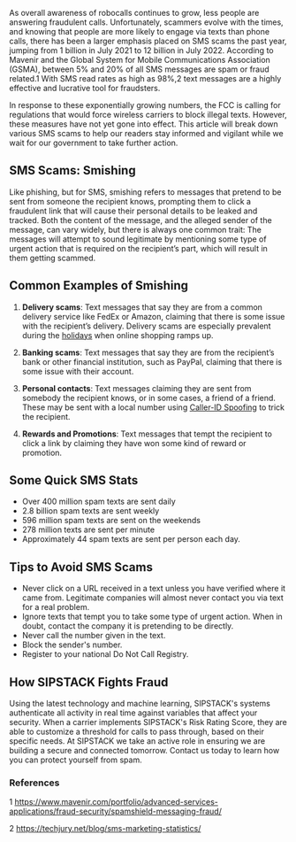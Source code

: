As overall awareness of robocalls continues to grow, less people are answering fraudulent calls. Unfortunately, scammers evolve with the times, and knowing that people are more likely to engage via texts than phone calls, there has been a larger emphasis placed on SMS scams the past year, jumping from 1 billion in July 2021 to 12 billion in July 2022. According to Mavenir and the Global System for Mobile Communications Association (GSMA), between 5% and 20% of all SMS messages are spam or fraud related.1 With SMS read rates as high as 98%,2 text messages are a highly effective and lucrative tool for fraudsters.

In response to these exponentially growing numbers, the FCC is calling for regulations that would force wireless carriers to block illegal texts. However, these measures have not yet gone into effect. This article will break down various SMS scams to help our readers stay informed and vigilant while we wait for our government to take further action.

## SMS Scams: Smishing

Like phishing, but for SMS, smishing refers to messages that pretend to be sent from someone the recipient knows, prompting them to click a fraudulent link that will cause their personal details to be leaked and tracked. Both the content of the message, and the alleged sender of the message, can vary widely, but there is always one common trait: The messages will attempt to sound legitimate by mentioning some type of urgent action that is required on the recipient’s part, which will result in them getting scammed. 

## Common Examples of Smishing

1. **Delivery scams**: Text messages that say they are from a common delivery service like FedEx or Amazon, claiming that there is some issue with the recipient’s delivery. Delivery scams are especially prevalent during the [holidays](https://www.sipstack.com/resources/blog/ho-ho-holiday-scams) when online shopping ramps up.

2. **Banking scams**: Text messages that say they are from the recipient’s bank or other financial institution, such as PayPal, claiming that there is some issue with their account. 

3. **Personal contacts**: Text messages claiming they are sent from somebody the recipient knows, or in some cases, a friend of a friend. These may be sent with a local number using [Caller-ID Spoofing](https://www.sipstack.com/resources/knowledge-base/general/what-is-call-spoofing) to trick the recipient.

4. **Rewards and Promotions**: Text messages that tempt the recipient to click a link by claiming they have won some kind of reward or promotion.

## Some Quick SMS Stats

- Over 400 million spam texts are sent daily
- 2.8 billion spam texts are sent weekly
- 596 million spam texts are sent on the weekends
- 278 million texts are sent per minute
- Approximately 44 spam texts are sent per person each day.

## Tips to Avoid SMS Scams

- Never click on a URL received in a text unless you have verified where it came from. Legitimate companies will almost never contact you via text for a real problem.
- Ignore texts that tempt you to take some type of urgent action. When in doubt, contact the company it is pretending to be directly.
- Never call the number given in the text.
- Block the sender's number.
- Register to your national Do Not Call Registry.

## How SIPSTACK Fights Fraud

Using the latest technology and machine learning, SIPSTACK's systems authenticate all activity in real time against variables that affect your security. When a carrier implements SIPSTACK's Risk Rating Score, they are able to customize a threshold for calls to pass through, based on their specific needs. At SIPSTACK we take an active role in ensuring we are building a secure and connected tomorrow. Contact us today to learn how you can protect yourself from spam.

### References

1 https://www.mavenir.com/portfolio/advanced-services-applications/fraud-security/spamshield-messaging-fraud/

2 https://techjury.net/blog/sms-marketing-statistics/

